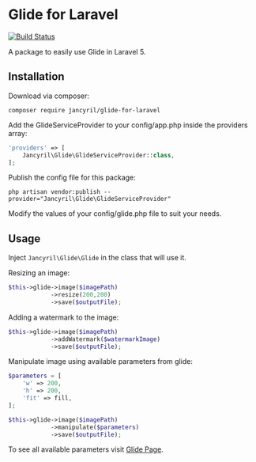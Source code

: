 # Glide for Laravel
[![Build Status](https://travis-ci.org/jancyril/glide-for-laravel.svg?branch=master)](https://travis-ci.org/jancyril/glide-for-laravel)

A package to easily use Glide in Laravel 5.

## Installation
Download via composer:

`composer require jancyril/glide-for-laravel`

Add the GlideServiceProvider to your config/app.php inside the providers array:

```php
'providers' => [
    Jancyril\Glide\GlideServiceProvider::class,
];
```

Publish the config file for this package:

`php artisan vendor:publish --provider="Jancyril\Glide\GlideServiceProvider"`

Modify the values of your config/glide.php file to suit your needs.

## Usage

Inject `Jancyril\Glide\Glide` in the class that will use it.

Resizing an image:

```php
$this->glide->image($imagePath)
            ->resize(200,200)
            ->save($outputFile);
```

Adding a watermark to the image:

```php
$this->glide->image($imagePath)
            ->addWatermark($watermarkImage)
            ->save($outputFile);
```

Manipulate image using available parameters from glide:

```php
$parameters = [
    'w' => 200,
    'h' => 200,
    'fit' => fill,
];

$this->glide->image($imagePath)
            ->manipulate($parameters)
            ->save($outputFile);
```

To see all available parameters visit [Glide Page](http://glide.thephpleague.com/1.0/api/quick-reference/).
